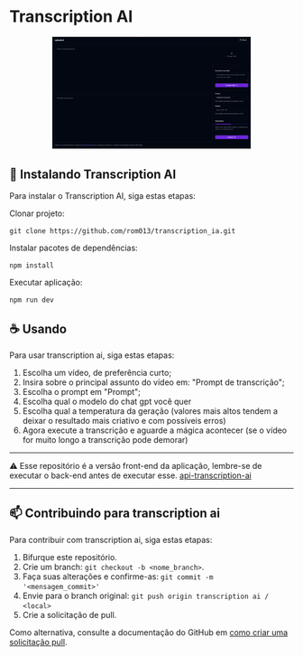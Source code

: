# Transcription AI
<p align="center">
<img src="./public/thumb.png" alt="Thumb" width="70%">
  
</p>

## 🚀 Instalando Transcription AI

Para instalar o Transcription AI, siga estas etapas:

Clonar projeto:

```
git clone https://github.com/rom013/transcription_ia.git
```

Instalar pacotes de dependências:

```
npm install
```

Executar aplicação:

```
npm run dev
```

## ☕ Usando

Para usar transcription ai, siga estas etapas:

1. Escolha um vídeo, de preferência curto;
2. Insira sobre o principal assunto do vídeo em: "Prompt de transcrição";
3. Escolha o prompt em "Prompt";
4. Escolha qual o modelo do chat gpt você quer
5. Escolha qual a temperatura da geração (valores mais altos tendem a deixar o resultado mais criativo e com possíveis erros)
6. Agora execute a transcrição e aguarde a mágica acontecer (se o vídeo for muito longo a transcrição pode demorar)

***
⚠ Esse repositório é a versão front-end da aplicação, lembre-se de executar o back-end antes de executar esse. [api-transcription-ai](https://github.com/rom013/api-transcription-ai)
***

## 📫 Contribuindo para transcription ai

Para contribuir com transcription ai, siga estas etapas:

1. Bifurque este repositório.
2. Crie um branch: `git checkout -b <nome_branch>`.
3. Faça suas alterações e confirme-as: `git commit -m '<mensagem_commit>'`
4. Envie para o branch original: `git push origin transcription ai / <local>`
5. Crie a solicitação de pull.

Como alternativa, consulte a documentação do GitHub em [como criar uma solicitação pull](https://help.github.com/en/github/collaborating-with-issues-and-pull-requests/creating-a-pull-request).
